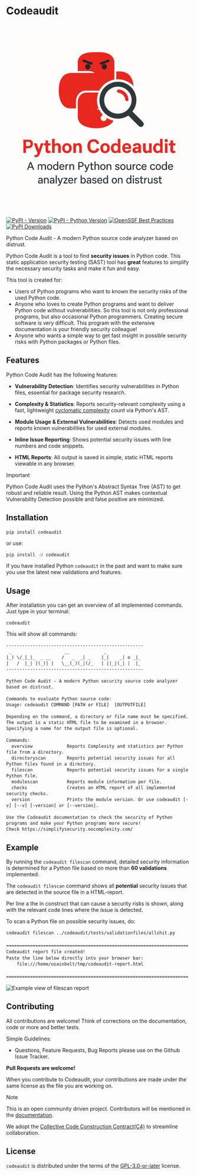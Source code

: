# Codeaudit

![CodeauditLogo](https://github.com/nocomplexity/codeaudit/raw/main/docs/images/codeauditlogo.png)

[![PyPI - Version](https://img.shields.io/pypi/v/codeaudit.svg)](https://pypi.org/project/codeaudit)
[![PyPI - Python Version](https://img.shields.io/pypi/pyversions/codeaudit.svg)](https://pypi.org/project/codeaudit)
[![OpenSSF Best Practices](https://www.bestpractices.dev/projects/10970/badge)](https://www.bestpractices.dev/projects/10970)
[![PyPI Downloads](https://static.pepy.tech/badge/codeaudit)](https://pepy.tech/projects/codeaudit)

Python Code Audit - A modern Python source code analyzer based on distrust.

Python Code Audit is a tool to find **security issues** in Python code. This static application security testing (SAST) tool has **great** features to simplify the necessary security tasks and make it fun and easy. 

This tool is created for:
* Users of Python programs who want to known the security risks of the used Python code. 
* Anyone who loves to create Python programs and want to deliver Python code without vulnerabilities. So this tool is not only professional programs, but also occasional Python programmers. Creating secure software is very difficult. This program with the extensive documentation is your friendly security colleague!
* Anyone who wants a simple way to get fast insight in possible security risks with Python packages or Python files.


## Features

Python Code Audit has the following features:

* **Vulnerability Detection**: Identifies security vulnerabilities in Python files, essential for package security research.

* **Complexity & Statistics**: Reports security-relevant complexity using a fast, lightweight [cyclomatic complexity](https://en.wikipedia.org/wiki/Cyclomatic_complexity) count via Python's AST.

* **Module Usage & External Vulnerabilities**: Detects used modules and reports known vulnerabilities for used external modules.

* **Inline Issue Reporting**: Shows potential security issues with line numbers and code snippets.

* **HTML Reports**: All output is saved in simple, static HTML reports viewable in any browser.



> [!IMPORTANT]
> Python Code Audit uses the Python's Abstract Syntax Tree (AST) to get robust and reliable result. Using the Python AST makes contextual Vulnerability Detection possible and false positive are minimized.


## Installation

```console
pip install codeaudit
```

or use:

```bash
pip install -U codeaudit
```

If you have installed Python `codeaudit` in the past and want to make sure you use the latest new validations and features.

## Usage

After installation you can get an overview of all implemented commands. Just type in your terminal:

```text
codeaudit
```

This will show all commands:

```text
----------------------------------------------------
 _                    __             _             
|_) \/_|_|_  _ __    /   _  _| _    |_|    _| o _|_
|   /  |_| |(_)| |   \__(_)(_|(/_   | ||_|(_| |  |_
----------------------------------------------------

Python Code Audit - A modern Python security source code analyzer based on distrust.

Commands to evaluate Python source code:
Usage: codeaudit COMMAND [PATH or FILE]  [OUTPUTFILE] 

Depending on the command, a directory or file name must be specified. The output is a static HTML file to be examined in a browser. Specifying a name for the output file is optional.

Commands:
  overview             Reports Complexity and statistics per Python file from a directory.
  directoryscan        Reports potential security issues for all Python files found in a directory.
  filescan             Reports potential security issues for a single Python file.
  modulescan           Reports module information per file.
  checks               Creates an HTML report of all implemented security checks.
  version              Prints the module version. Or use codeaudit [-v] [--v] [-version] or [--version].

Use the Codeaudit documentation to check the security of Python programs and make your Python programs more secure!
Check https://simplifysecurity.nocomplexity.com/ 

```

## Example

By running the `codeaudit filescan` command, detailed security information is determined for a Python file based on more than **60 validations** implemented. 

The `codeaudit filescan` command shows all **potential** security issues that are detected in the source file in a HTML-report.

Per line a the in construct that can cause a security risks is shown, along with the relevant code lines where the issue is detected.

To scan a Python file on possible security issues, do:

```bash
codeaudit filescan ../codeaudit/tests/validationfiles/allshit.py 

=====================================================================
Codeaudit report file created!
Paste the line below directly into your browser bar:
	file:///home/usainbolt/tmp/codeaudit-report.html

=====================================================================

```

![Example view of filescan report](filescan.png)


## Contributing

All contributions are welcome! Think of corrections on the documentation, code or more and better tests.

Simple Guidelines:

* Questions, Feature Requests, Bug Reports please use on the Github Issue Tracker.

**Pull Requests are welcome!** 

When you contribute to Codeaudit, your contributions are made under the same license as the file you are working on. 


> [!NOTE]
> This is an open community driven project. Contributors will be mentioned in the [documentation](https://nocomplexity.com/documents/codeaudit/intro.html).

We adopt the [Collective Code Construction Contract(C4)](https://rfc.zeromq.org/spec/42/) to streamline collaboration.

## License


`codeaudit` is distributed under the terms of the [GPL-3.0-or-later](https://spdx.org/licenses/GPL-3.0-or-later.html) license.


